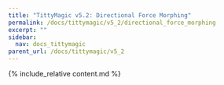```yaml
---
title: "TittyMagic v5.2: Directional Force Morphing"
permalink: /docs/tittymagic/v5_2/directional_force_morphing
excerpt: ""
sidebar:
  nav: docs_tittymagic
parent_url: /docs/tittymagic/v5_2
---
```


{% include_relative content.md %}
